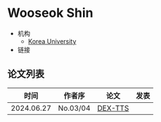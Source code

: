 # Wooseok Shin

- 机构
  - [Korea University](../Institutions/Korea_University.md)
- 链接

## 论文列表

| 时间 | 作者序 | 论文 | 发表 |
|:-:|:-:|---|---|
| 2024.06.27 | No.03/04 | [DEX-TTS](../Models/Diffusion/2024.06.27_DEX-TTS.md) | 